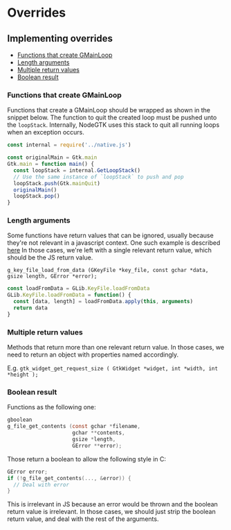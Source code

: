 # Overrides

## Implementing overrides

- [Functions that create GMainLoop](#functions-that-create-gmainloop)
- [Length arguments](#length-arguments)
- [Multiple return values](#multiple-return-values)
- [Boolean result](#boolean-result)

### Functions that create GMainLoop

Functions that create a GMainLoop should be wrapped as shown in the snippet below.
The function to quit the created loop must be pushed unto the `loopStack`.
Internally, NodeGTK uses this stack to quit all running loops when an exception occurs.

```javascript
const internal = require('../native.js')

const originalMain = Gtk.main
Gtk.main = function main() {
  const loopStack = internal.GetLoopStack()
  // Use the same instance of `loopStack` to push and pop
  loopStack.push(Gtk.mainQuit)
  originalMain()
  loopStack.pop()
}
```

### Length arguments

Some functions have return values that can be ignored, usually because they're not relevant in a javascript context.
One such example is described [here](https://gitlab.gnome.org/GNOME/gjs/issues/66)
In those cases, we're left with a single relevant return value, which should be the JS return value.

`g_key_file_load_from_data (GKeyFile *key_file, const gchar *data, gsize length, GError *error);`

```javascript
const loadFromData = GLib.KeyFile.loadFromData
GLib.KeyFile.loadFromData = function() {
  const [data, length] = loadFromData.apply(this, arguments)
  return data
}
```

### Multiple return values

Methods that return more than one relevant return value.
In those cases, we need to return an object with properties named accordingly.

E.g. `gtk_widget_get_request_size ( GtkWidget *widget, int *width, int *height );`

### Boolean result

Functions as the following one:

```c
gboolean
g_file_get_contents (const gchar *filename,
                     gchar **contents,
                     gsize *length,
                     GError **error);
```

Those return a boolean to allow the following style in C:

```c
GError error;
if (!g_file_get_contents(..., &error)) {
  // Deal with error
}
```

This is irrelevant in JS because an error would be thrown and the boolean return value is irrelevant.
In those cases, we should just strip the boolean return value, and deal with the rest of the arguments.
